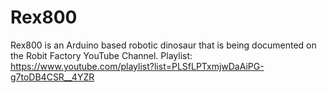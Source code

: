 # Rex800
Rex800 is an Arduino based robotic dinosaur that is being documented on the Robit Factory YouTube Channel. Playlist: https://www.youtube.com/playlist?list=PLSfLPTxmjwDaAiPG-g7toDB4CSR__4YZR
